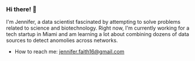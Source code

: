 ### Hi there! 👋

I'm Jennifer, a data scientist fascinated by attempting to solve problems related to science and biotechnology. Right now, I'm currently working for a tech startup in Miami and am learning a lot about combining dozens of data sources to detect anomolies across networks. 

- How to reach me: jennifer.faith16@gmail.com
